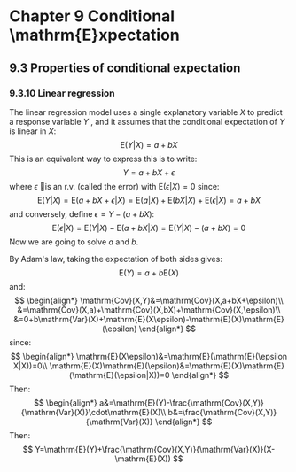 # Chapter 9 Conditional \mathrm{E}xpectation

## 9.3 Properties of conditional expectation

### 9.3.10 Linear regression

The linear regression model uses a single explanatory variable $X$ to predict a response variable $Y$ , and it assumes that the conditional expectation of $Y$ is linear in $X$:
$$
\mathrm{E}(Y|X)=a+bX
$$
This is an equivalent way to express this is to write:
$$
Y=a+bX+\epsilon
$$
where $\epsilon$ is an r.v. (called the error) with $\mathrm{E}(\epsilon|X)=0$ since:
$$
\mathrm{E}(Y|X)=\mathrm{E}(a+bX+\epsilon|X)=\mathrm{E}(a|X)+\mathrm{E}(bX|X)+\mathrm{E}(\epsilon|X)=a+bX
$$
and conversely, define $\epsilon=Y-(a+bX)$:
$$
\mathrm{E}(\epsilon|X)=\mathrm{E}(Y|X)-\mathrm{E}(a+bX|X)=\mathrm{E}(Y|X)-(a+bX)=0
$$
Now we are going to solve $a$ and $b$.

By Adam's law, taking the expectation of both sides gives:
$$
\mathrm{E}(Y)=a+b\mathrm{E}(X)
$$
and:
$$
\begin{align*}
\mathrm{Cov}(X,Y)&=\mathrm{Cov}(X,a+bX+\epsilon)\\
&=\mathrm{Cov}(X,a)+\mathrm{Cov}(X,bX)+\mathrm{Cov}(X,\epsilon)\\
&=0+b\mathrm{Var}(X)+\mathrm{E}(X\epsilon)-\mathrm{E}(X)\mathrm{E}(\epsilon)
\end{align*}
$$
since:
$$
\begin{align*}
\mathrm{E}(X\epsilon)&=\mathrm{E}(\mathrm{E}(\epsilon X|X))=0\\
\mathrm{E}(X)\mathrm{E}(\epsilon)&=\mathrm{E}(X)\mathrm{E}(\mathrm{E}(\epsilon|X))=0
\end{align*}
$$
Then:
$$
\begin{align*}
a&=\mathrm{E}(Y)-\frac{\mathrm{Cov}(X,Y)}{\mathrm{Var}(X)}\cdot\mathrm{E}(X)\\
b&=\frac{\mathrm{Cov}(X,Y)}{\mathrm{Var}(X)}
\end{align*}
$$
Then:
$$
Y=\mathrm{E}(Y)+\frac{\mathrm{Cov}(X,Y)}{\mathrm{Var}(X)}(X-\mathrm{E}(X))
$$




















